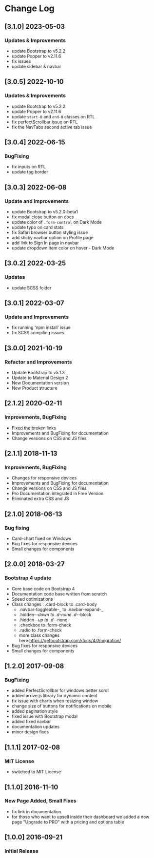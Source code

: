 # Change Log

## [3.1.0] 2023-05-03

### Updates & Improvements

- update Bootstrap to v5.2.2
- update Popper to v2.11.6
- fix issues
- update sidebar & navbar

## [3.0.5] 2022-10-10

### Updates & Improvements

- update Bootstrap to v5.2.2
- update Popper to v2.11.6
- update `start-0` and `end-0` classes on RTL
- fix perfectScrollbar issue on RTL
- fix the NavTabs second active tab issue

## [3.0.4] 2022-06-15

### BugFixing

- fix inputs on RTL
- update <html> tag border

## [3.0.3] 2022-06-08

### Update and Improvements

- update Bootstrap to v5.2.0-beta1
- fix modal close button on docs
- update color of `.form-control` on Dark Mode
- update typo on card stats
- fix Safari browser button styling issue
- add sticky navbar option on Profile page
- add link to Sign In page in navbar
- update dropdown item color on hover - Dark Mode

## [3.0.2] 2022-03-25

### Updates

- update SCSS folder

## [3.0.1] 2022-03-07

### Update and Improvements

- fix running 'npm install' issue
- fix SCSS compiling issues

## [3.0.0] 2021-10-19

### Refactor and Improvements

- Update Bootstrap to v5.1.3
- Update to Material Design 2
- New Documentation version
- New Product structure

## [2.1.2] 2020-02-11

### Improvements, BugFixing

- Fixed the broken links
- Improvements and BugFixing for documentation
- Change versions on CSS and JS files

## [2.1.1] 2018-11-13

### Improvements, BugFixing

- Changes for responsive devices
- Improvements and BugFixing for documentation
- Change versions on CSS and JS files
- Pro Documentation integrated in Free Version
- Eliminated extra CSS and JS

## [2.1.0] 2018-06-13

### Bug fixing

- Card-chart fixed on Windows
- Bug fixes for responsive devices
- Small changes for components

## [2.0.0] 2018-03-27

### Bootstrap 4 update

- Core base code on Bootstrap 4
- Documentation code base written from scratch
- Speed optimizations
- Class changes : .card-block to .card-body
  - .navbar-toggleable-_ to .navbar-expand-_
  - .hidden-_-down to .d-none .d-_-block
  - .hidden-_-up to .d-_-none
  - .checkbox to .form-check
  - .radio to .form-check
  - more class changes here:https://getbootstrap.com/docs/4.0/migration/
- Bug fixes for responsive devices
- Small changes for components

## [1.2.0] 2017-09-08

### BugFixing

- added PerfectScrollbar for windows better scroll
- added arrive.js library for dynamic content
- fix issue with charts when resizing window
- change size of buttons for notifications on mobile
- added pagination style
- fixed issue with Bootstrap modal
- added fixed navbar
- documentation updates
- minor design fixes

## [1.1.1] 2017-02-08

### MIT License

- switched to MIT License

## [1.1.0] 2016-11-10

### New Page Added, Small Fixes

- fix link in documentation
- for those who want to upsell inside their dashboard we added a new page "Upgrade to PRO" with a pricing and options table

## [1.0.0] 2016-09-21

### Initial Release

